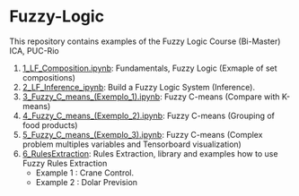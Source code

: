 # Fuzzy-Logic

This repository contains examples of the Fuzzy Logic Course (Bi-Master) ICA, PUC-Rio

1. [1_LF_Composition.ipynb](https://github.com/crismunoz/Fuzzy-Logic/blob/master/1_LF_Composition.ipynb): Fundamentals, Fuzzy Logic (Exmaple of set compositions)
2. [2_LF_Inference_ipynb](https://github.com/crismunoz/Fuzzy-Logic/blob/master/2_LF_Inference_ipynb): Build a Fuzzy Logic System (Inference). 
3. [3_Fuzzy_C_means_(Exemplo_1).ipynb](https://github.com/crismunoz/Fuzzy-Logic/blob/master/3_Fuzzy_C_means_(Exemplo_1).ipynb): Fuzzy C-means (Compare with K-means)
4. [4_Fuzzy_C_means_(Exemplo_2).ipynb](https://github.com/crismunoz/Fuzzy-Logic/blob/master/4_Fuzzy_C_means_(Exemplo_2).ipynb): Fuzzy C-means (Grouping of food products)
5. [5_Fuzzy_C_means_(Exemplo_3).ipynb](https://github.com/crismunoz/Fuzzy-Logic/blob/master/5_Fuzzy_C_means_(Exemplo_3).ipynb): Fuzzy C-means (Complex problem multiples variables and Tensorboard visualization) 
6. [6_RulesExtraction](https://github.com/crismunoz/Fuzzy-Logic/tree/master/6_RulesExtraction): Rules Extraction, library and examples how to use Fuzzy Rules Extraction 
    - Example 1 : Crane Control.
    - Example 2 : Dolar Prevision
 
 
